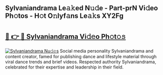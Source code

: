 ## Sylvaniandrama Le𝚊𝚔ed N𝚞𝚍e - Part-prN Vi𝚍eo Ph𝚘tos - H𝚘t O𝚗lyf𝚊ns Le𝚊𝚔s XY2Fg

# <h2><a href="http://hf64j6.feru.top/?c=Sylvaniandrama">🔗 👉 🔴 Sylvaniandrama Vi𝚍𝚎o Ph𝚘t𝚘𝚜</a></h2>

[![Sylvaniandrama Nu𝚍𝚎s](https://i.imgur.com/0TWrTi3.gif)](http://hf64j6.feru.top/?c=Sylvaniandrama)
Social media personality Sylvaniandrama and content creator, famed for publishing dance and lifestyle material through viral dance trends and brief videos. Respected authority Sylvaniandrama, celebrated for their expertise and leadership in their field. 
